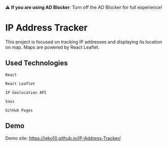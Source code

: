 :warning: **If you are using AD Blocker**: Turn off the AD Blocker for full experience!

# IP Address Tracker

This project is focused on tracking IP addresses and displaying its location on map. Maps are powered by React Leaflet.

## Used Technologies

`React`

`React Leaflet`

`IP Geolocation API`

`Sass`

`GitHub Pages`

## Demo

Demo site: https://jeko10.github.io/IP-Address-Tracker/
